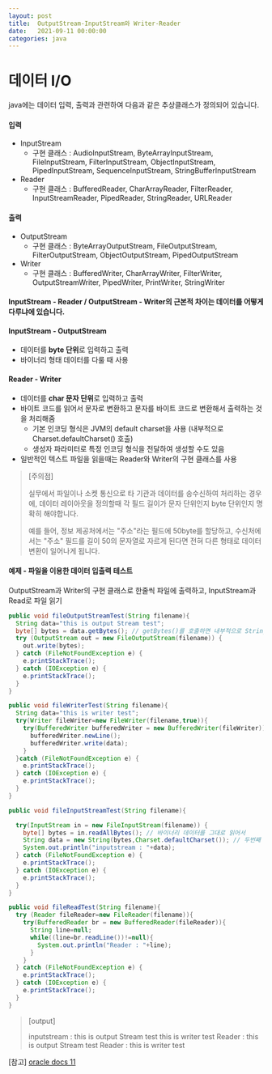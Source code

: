 ```yaml
---
layout: post
title:  OutputStream-InputStream와 Writer-Reader
date:   2021-09-11 00:00:00
categories: java
---
```


# 데이터 I/O

java에는 데이터 입력, 출력과 관련하여 다음과 같은 추상클래스가 정의되어 있습니다. 

#### 입력

- InputStream
  - 구현 클래스 : AudioInputStream, ByteArrayInputStream, FileInputStream, FilterInputStream, ObjectInputStream, PipedInputStream, SequenceInputStream, StringBufferInputStream
- Reader
  - 구현 클래스 : BufferedReader, CharArrayReader, FilterReader, InputStreamReader, PipedReader, StringReader, URLReader

#### 출력

- OutputStream
  - 구현 클래스 : ByteArrayOutputStream, FileOutputStream, FilterOutputStream, ObjectOutputStream, PipedOutputStream
- Writer
  - 구현 클래스 : BufferedWriter, CharArrayWriter, FilterWriter, OutputStreamWriter, PipedWriter, PrintWriter, StringWriter



#### InputStream - Reader / OutputStream - Writer의 근본적 차이는 데이터를 어떻게 다루냐에 있습니다.

#### InputStream - OutputStream

- 데이터를 **byte 단위**로 입력하고 출력
- 바이너리 형태 데이터를 다룰 때 사용



#### Reader - Writer

- 데이터를 **char 문자 단위**로 입력하고 출력
- 바이트 코드를 읽어서 문자로 변환하고 문자를 바이트 코드로 변환해서 출력하는 것을 처리해줌
  - 기본 인코딩 형식은 JVM의 default charset을 사용 (내부적으로 Charset.defaultCharset() 호출)
  - 생성자 파라미터로 특정 인코딩 형식을 전달하여 생성할 수도 있음
- 일반적인 텍스트 파일을 읽을때는 Reader와 Writer의 구현 클래스를 사용



> [주의점]
>
> 실무에서 파일이나 소켓 통신으로 타 기관과 데이터를 송수신하여 처리하는 경우에, 데이터 레이아웃을 정의할때 각 필드 길이가 문자 단위인지 byte 단위인지 명확히 해야합니다.
>
> 예를 들어, 정보 제공처에서는 "주소"라는 필드에 50byte를 할당하고, 수신처에서는 "주소" 필드를 길이 50의 문자열로 자르게 된다면 전혀 다른 형태로 데이터 변환이 일어나게 됩니다.



#### 예제 - 파일을 이용한 데이터 입출력 테스트

OutputStream과 Writer의 구현 클래스로 한줄씩 파일에 출력하고, InputStream과 Read로 파일 읽기

```java
public void fileOutputStreamTest(String filename){
  String data="this is output Stream test";
  byte[] bytes = data.getBytes(); // getBytes()를 호출하면 내부적으로 String을 바이너리 형식으로 인코딩함
  try (OutputStream out = new FileOutputStream(filename)) {
    out.write(bytes);
  } catch (FileNotFoundException e) {
    e.printStackTrace();
  } catch (IOException e) {
    e.printStackTrace();
  }
}

public void fileWriterTest(String filename){
  String data="this is writer test";
  try(Writer fileWriter=new FileWriter(filename,true)){
    try(BufferedWriter bufferedWriter = new BufferedWriter(fileWriter)){
      bufferedWriter.newLine();
      bufferedWriter.write(data);
    }
  }catch (FileNotFoundException e) {
    e.printStackTrace();
  } catch (IOException e) {
    e.printStackTrace();
  }
}

public void fileInputStreamTest(String filename){

  try(InputStream in = new FileInputStream(filename)) {
    byte[] bytes = in.readAllBytes(); // 바이너리 데이터를 그대로 읽어서
    String data = new String(bytes,Charset.defaultCharset()); // 두번째 파라미터로 인코딩 형식을 지정할 수 있음
    System.out.println("inputstream : "+data);
  } catch (FileNotFoundException e) {
    e.printStackTrace();
  } catch (IOException e) {
    e.printStackTrace();
  }
}

public void fileReadTest(String filename){
  try (Reader fileReader=new FileReader(filename)){
    try(BufferedReader br = new BufferedReader(fileReader)){
      String line=null;
      while((line=br.readLine())!=null){
        System.out.println("Reader : "+line);
      }
    }
  } catch (FileNotFoundException e) {
    e.printStackTrace();
  } catch (IOException e) {
    e.printStackTrace();
  }
}
```

> [output]
>
> inputstream : this is output Stream test
> this is writer test
> Reader : this is output Stream test
> Reader : this is writer test



[참고] [oracle docs 11](https://docs.oracle.com/en/java/javase/11/docs/api/allclasses.html)
